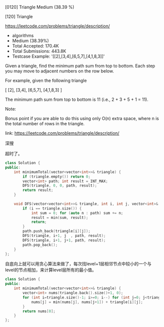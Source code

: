 [0120] Triangle                                                     Medium (38.39 %)

<!--front-->	
[120] Triangle  

https://leetcode.com/problems/triangle/description/

* algorithms
* Medium (38.39%)
* Total Accepted:    170.4K
* Total Submissions: 443.8K
* Testcase Example:  '[[2],[3,4],[6,5,7],[4,1,8,3]]'

Given a triangle, find the minimum path sum from top to bottom. Each step you may move to adjacent numbers on the row below.

For example, given the following triangle


[
     [2],
    [3,4],
   [6,5,7],
  [4,1,8,3]
]


The minimum path sum from top to bottom is 11 (i.e., 2 + 3 + 5 + 1 = 11).

Note:

Bonus point if you are able to do this using only O(n) extra space, where n is the total number of rows in the triangle.







<!--back-->

link: https://leetcode.com/problems/triangle/description/

深搜

超时了。

```cpp
class Solution {
public:
    int minimumTotal(vector<vector<int>>& triangle) {
        if (triangle.empty()) return 0;
        vector<int> path; int result = INT_MAX;
        DFS(triangle, 0, 0, path, result);
        return result;
    }
    
    void DFS(vector<vector<int>>& triangle, int i, int j, vector<int>& path, int& result) {
        if (i == triangle.size()) {
            int sum = 0; for (auto n : path) sum += n;
            result = min(sum, result);
            return;
        }
        path.push_back(triangle[i][j]);
        DFS(triangle, i+1, j  , path, result);
        DFS(triangle, i+1, j+1, path, result);
        path.pop_back();
    }
};
```

自底向上就可以用贪心算法来做了，每次找level+1层相邻节点中较小的一个与level的节点相加，来计算level层所有的最小值。

```cpp
class Solution {
public:
    int minimumTotal(vector<vector<int>>& triangle) {
        vector<int> nums(triangle.back().size()+1, 0);
        for (int i=triangle.size()-1; i>=0; i--) for (int j=0; j<triangle[i].size(); j++) {
            nums[j] = min(nums[j], nums[j+1]) + triangle[i][j];
        }
        return nums[0];
    }
};
```
